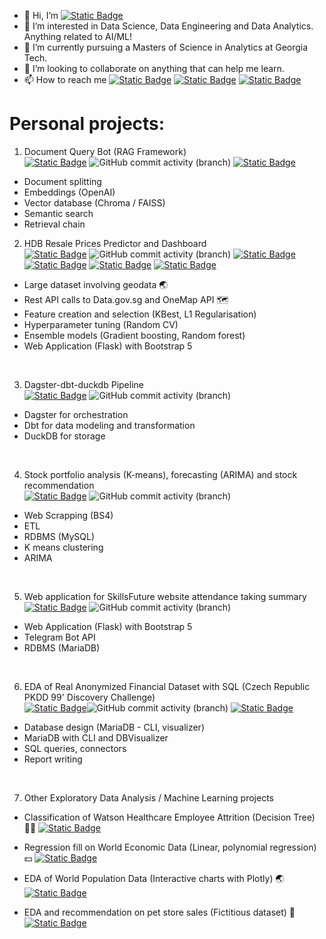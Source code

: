 - 👋 Hi, I’m <a href=https://github.com/sienlonglim/sienlonglim><img alt="Static Badge" src="https://img.shields.io/badge/sienlonglim-black?logo=github"></a>
- 👀 I’m interested in Data Science, Data Engineering and Data Analytics. Anything related to AI/ML!
- 🌱 I’m currently pursuing a Masters of Science in Analytics at Georgia Tech.
- 💞️ I’m looking to collaborate on anything that can help me learn.
- 📫 How to reach me <a href="mailto:limsienlong@gmail.com"><img alt="Static Badge" src="https://img.shields.io/badge/email-white?logo=gmail&labelColor=white"></a> 
<a href="https://www.linkedin.com/in/sienlong/"><img alt="Static Badge" src="https://img.shields.io/badge/linkedin-blue?logo=linkedin&labelColor=blue"></a> 
<a href="https://sienlonglim.github.io/"><img alt="Static Badge" src="https://img.shields.io/badge/webpage-black?logo=github"></a> 

# Personal projects:
1. Document Query Bot (RAG Framework)<br>
<a href="https://github.com/sienlonglim/LangChain"><img alt="Static Badge" src="https://img.shields.io/badge/github-black?style=flat-square&logo=github"></a> <img alt="GitHub commit activity (branch)" src="https://img.shields.io/github/commit-activity/t/sienlonglim/LangChain">
<a href="https://document-query-bot.streamlit.app/"><img alt="Static Badge" src="https://img.shields.io/badge/Streamlit%20App-red?style=flat-square&logo=streamlit&labelColor=white"></a> 

- Document splitting
- Embeddings (OpenAI)
- Vector database (Chroma / FAISS)
- Semantic search
- Retrieval chain

2. HDB Resale Prices Predictor and Dashboard <br>
<a href="https://github.com/sienlonglim/ml_webapp"><img alt="Static Badge" src="https://img.shields.io/badge/github-black?style=flat-square&logo=github"></a> <img alt="GitHub commit activity (branch)" src="https://img.shields.io/github/commit-activity/t/sienlonglim/ml_webapp"> <a href="https://beta.data.gov.sg/"><img alt="Static Badge" src="https://img.shields.io/badge/datasource-grey"></a>
<a href="https://natuyuki.pythonanywhere.com"><img alt="Static Badge" src="https://img.shields.io/badge/webapp-blue?style=flat-square&logo=python&labelColor=white"></a>
<a href="https://sienlonglim-ml-webapp-streamlit-app-ax51az.streamlit.app/"><img alt="Static Badge" src="https://img.shields.io/badge/Streamlit%20Dashboard-red?style=flat-square&logo=streamlit&labelColor=white"></a>
<a href="https://public.tableau.com/app/profile/sien.long.lim/viz/HDBResalePrices2022-2023/FindyourHDBflat"><img alt="Static Badge" src="https://img.shields.io/badge/tableau-yellow?style=flat-square&logo=tableau&labelColor=white"></a>
- Large dataset involving geodata :earth_asia:
- Rest API calls to Data.gov.sg and OneMap API :world_map:
- Feature creation and selection (KBest, L1 Regularisation)
- Hyperparameter tuning (Random CV)
- Ensemble models (Gradient boosting, Random forest)
- Web Application (Flask) with Bootstrap 5 

<br/>

3. Dagster-dbt-duckdb Pipeline <br>
<a href="https://github.com/sienlonglim/dbt-elt"><img alt="Static Badge" src="https://img.shields.io/badge/github-black?style=flat-square&logo=github"></a> <img alt="GitHub commit activity (branch)" src="https://img.shields.io/github/commit-activity/t/sienlonglim/dbt-elt">
- Dagster for orchestration
- Dbt for data modeling and transformation
- DuckDB for storage

<br/>

4. Stock portfolio analysis (K-means), forecasting (ARIMA) and stock recommendation <br>
<a href="https://github.com/sienlonglim/financial_analysis_forecasting"><img alt="Static Badge" src="https://img.shields.io/badge/github-black?style=flat-square&logo=github"></a> <img alt="GitHub commit activity (branch)" src="https://img.shields.io/github/commit-activity/t/sienlonglim/financial_analysis_forecasting">
- Web Scrapping (BS4)
- ETL
- RDBMS (MySQL)
- K means clustering
- ARIMA

<br/>

5. Web application for SkillsFuture website attendance taking summary <br>
<a href="https://github.com/sienlonglim/attendance_webapp"><img alt="Static Badge" src="https://img.shields.io/badge/github-black?style=flat-square&logo=github"></a> <img alt="GitHub commit activity (branch)" src="https://img.shields.io/github/commit-activity/t/sienlonglim/attendance_webapp">
- Web Application (Flask) with Bootstrap 5
- Telegram Bot API
- RDBMS (MariaDB)

<br/>

6. EDA of Real Anonymized Financial Dataset with SQL (Czech Republic PKDD 99' Discovery Challenge) <br>
<a href="https://github.com/sienlonglim/eda_data_cleaning/tree/main/PKDD99"><img alt="Static Badge" src="https://img.shields.io/badge/github-black?style=flat-square&logo=github"></a><img alt="GitHub commit activity (branch)" src="https://img.shields.io/github/commit-activity/t/sienlonglim/eda_data_cleaning"> <a href="https://data.world/lpetrocelli/czech-financial-dataset-real-anonymized-transactions"><img alt="Static Badge" src="https://img.shields.io/badge/datasource-grey"></a>
- Database design (MariaDB - CLI, visualizer)
- MariaDB with CLI and DBVisualizer
- SQL queries, connectors
- Report writing

<br/>

7. Other Exploratory Data Analysis / Machine Learning projects
- Classification of Watson Healthcare Employee Attrition (Decision Tree) :man_health_worker:
<a href="https://www.kaggle.com/code/sienlong/eda-predictive-analysis-on-healthcare-attrition"><img alt="Static Badge" src="https://img.shields.io/badge/kaggle-blue?style=flat-square&logo=kaggle&labelColor=white"></a>

- Regression fill on World Economic Data (Linear, polynomial regression) :dollar:
<a href="https://www.kaggle.com/code/sienlong/world-economic-data-polynomial-regression"><img alt="Static Badge" src="https://img.shields.io/badge/kaggle-blue?style=flat-square&logo=kaggle&labelColor=white"></a>

- EDA of World Population Data (Interactive charts with Plotly) :earth_asia:
<a href="https://www.kaggle.com/code/sienlong/plotly-eda-of-world-population-w-choropleths"><img alt="Static Badge" src="https://img.shields.io/badge/kaggle-blue?style=flat-square&logo=kaggle&labelColor=white"></a>

- EDA and recommendation on pet store sales (Fictitious dataset) :dog:
<a href="https://github.com/sienlonglim/eda_data_cleaning/tree/main/pet_sales"><img alt="Static Badge" src="https://img.shields.io/badge/github-black?style=flat-square&logo=github"></a>

<!---
Natuyuki-SL/Natuyuki-SL is a ✨ special ✨ repository because its `README.md` (this file) appears on your GitHub profile.
You can click the Preview link to take a look at your changes.
--->
